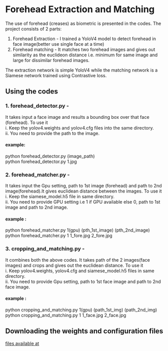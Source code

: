 # Forehead Extraction and Matching
The use of forehead (creases) as biometric is presented in the codes. The project consists of 2 parts:
1. Forehead Extraction - I trained a YoloV4 model to detect forehead in face image(better use single face at a time)
2. Forehead matching - It matches two forehead images and gives out similarity as the euclideon distance i.e. minimum for same image and large for dissimilar forehead images.

The extraction network is simple YoloV4 while the matching network is a Siamese network trained using Contrastive loss.

## Using the codes
### 1. forehead_detector.py -
It takes input a face image and results a bounding box over that face (forehead). To use it <br />
i. Keep the yolov4.weights and yolov4.cfg files into the same directory. <br />
ii. You need to provide the path to the image.<br />
#### example:<br />
python forehead_detector.py (image_path)<br />
python forehead_detector.py 1.jpg<br />

### 2. forehead_matcher.py -
It takes input the Gpu setting, path to 1st image (forehead) and path to 2nd image(forehead).It gives euclidean distance between the images. To use it<br />
i. Keep the siamese_model.h5 file in same directory.<br />
ii. You need to provide GPU setting i.e 1 if GPU available else 0, path to 1st image and path to 2nd image.<br />
#### example :<br />
python forehead_matcher.py 1(gpu) (pth_1st_image) (pth_2nd_image)<br />
python forehead_matcher.py 1 1_fore.jpg 2_fore.jpg<br />
    
### 3. cropping_and_matching.py -
It combines both the above codes. It takes path of the 2 images(face images) and crops and gives out the euclidean distance. To use it<br />
i. Keep yolov4.weights, yolov4.cfg and siamese_model.h5 files in same directory.<br />
ii. You need to provide Gpu setting, path to 1st face image and path to 2nd face image.<br />
#### example :<br />
python cropping_and_matching.py 1(gpu) (path_1st_img) (path_2nd_img)<br />
python cropping_and_matching.py 1 1_face.jpg 2_face.jpg<br />
      
## Downloading the weights and configuration files
[files available at](https://drive.google.com/drive/folders/1v-KUc_44wzBjckMHSld6zaAZzAuRewwO?usp=sharing)
     
